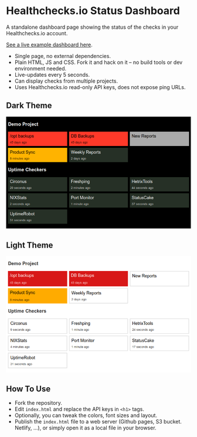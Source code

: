 # Healthchecks.io Status Dashboard

A standalone dashboard page showing the status of the checks in your Healthchecks.io
account.

[See a live example dashboard here](https://cuu508.github.io/).

* Single page, no external dependencies.
* Plain HTML, JS and CSS. Fork it and hack on it – no build tools or dev environment needed.
* Live-updates every 5 seconds.
* Can display checks from multiple projects.
* Uses Healthchecks.io read-only API keys, does not expose ping URLs.


## Dark Theme

![Dark THeme](/docs/theme-dark.png?raw=true "Dark Theme")

## Light Theme

![Light THeme](/docs/theme-light.png?raw=true "Light Theme")


## How To Use

* Fork the repository.
* Edit `index.html` and replace the API keys in `<h1>` tags.
* Optionally, you can tweak the colors, font sizes and layout.
* Publish the `index.html` file to a web server (Github pages, S3 bucket.
Netlify, ...), or simply open it as a local file in your browser.




